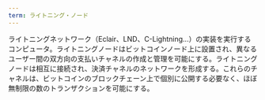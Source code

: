 ```yaml
---
term: ライトニング・ノード
---
```

ライトニングネットワーク（Eclair、LND、C-Lightning...）の実装を実行するコンピュータ。ライトニングノードはビットコインノード上に設置され、異なるユーザー間の双方向の支払いチャネルの作成と管理を可能にする。ライトニングノードは相互に接続され、決済チャネルのネットワークを形成する。これらのチャネルは、ビットコインのブロックチェーン上で個別に公開する必要なく、ほぼ無制限の数のトランザクションを可能にする。